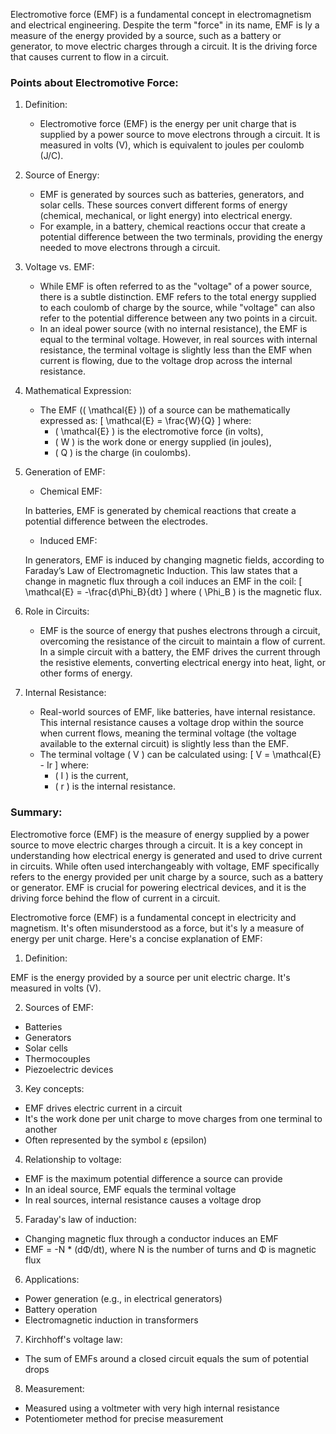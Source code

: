 Electromotive force (EMF) is a fundamental concept in electromagnetism and electrical engineering. Despite the term "force" in its name, EMF is ly a measure of the energy provided by a source, such as a battery or generator, to move electric charges through a circuit. It is the driving force that causes current to flow in a circuit.

### Points about Electromotive Force:

1. Definition:

   - Electromotive force (EMF) is the energy per unit charge that is supplied by a power source to move electrons through a circuit. It is  measured in volts (V), which is equivalent to joules per coulomb (J/C).

2. Source of Energy:

   - EMF is generated by sources such as batteries, generators, and solar cells. These sources convert different forms of energy (chemical, mechanical, or light energy) into electrical energy.
   - For example, in a battery, chemical reactions occur that create a potential difference between the two terminals, providing the energy needed to move electrons through a circuit.

3. Voltage vs. EMF:

   - While EMF is often referred to as the "voltage" of a power source, there is a subtle distinction. EMF refers to the total energy supplied to each coulomb of charge by the source, while "voltage" can also refer to the potential difference between any two points in a circuit.
   - In an ideal power source (with no internal resistance), the EMF is equal to the terminal voltage. However, in real sources with internal resistance, the terminal voltage is slightly less than the EMF when current is flowing, due to the voltage drop across the internal resistance.

4. Mathematical Expression:

   - The EMF (\( \mathcal{E} \)) of a source can be mathematically expressed as:
     \[
     \mathcal{E} = \frac{W}{Q}
     \]
     where:
     - \( \mathcal{E} \) is the electromotive force (in volts),
     - \( W \) is the work done or energy supplied (in joules),
     - \( Q \) is the charge (in coulombs).

5. Generation of EMF:

   - Chemical EMF: 
   
   In batteries, EMF is generated by chemical reactions that create a potential difference between the electrodes.
   
   - Induced EMF: 
   
   In generators, EMF is induced by changing magnetic fields, according to Faraday’s Law of Electromagnetic Induction. This law states that a change in magnetic flux through a coil induces an EMF in the coil:
     \[
     \mathcal{E} = -\frac{d\Phi_B}{dt}
     \]
     where \( \Phi_B \) is the magnetic flux.

6. Role in Circuits:
   
   - EMF is the source of energy that pushes electrons through a circuit, overcoming the resistance of the circuit to maintain a flow of current. In a simple circuit with a battery, the EMF drives the current through the resistive elements, converting electrical energy into heat, light, or other forms of energy.

7. Internal Resistance:
   - Real-world sources of EMF, like batteries, have internal resistance. This internal resistance causes a voltage drop within the source when current flows, meaning the terminal voltage (the voltage available to the external circuit) is slightly less than the EMF.
   - The terminal voltage \( V \) can be calculated using:
     \[
     V = \mathcal{E} - Ir
     \]
     where:
     - \( I \) is the current,
     - \( r \) is the internal resistance.

### Summary:

Electromotive force (EMF) is the measure of energy supplied by a power source to move electric charges through a circuit. It is a key concept in understanding how electrical energy is generated and used to drive current in circuits. While often used interchangeably with voltage, EMF specifically refers to the energy provided per unit charge by a source, such as a battery or generator. EMF is crucial for powering electrical devices, and it is the driving force behind the flow of current in a circuit.

Electromotive force (EMF) is a fundamental concept in electricity and magnetism. It's often misunderstood as a force, but it's ly a measure of energy per unit charge. Here's a concise explanation of EMF:

1. Definition:

EMF is the energy provided by a source per unit electric charge. It's measured in volts (V).

2. Sources of EMF:

- Batteries
- Generators
- Solar cells
- Thermocouples
- Piezoelectric devices

3. Key concepts:

- EMF drives electric current in a circuit
- It's the work done per unit charge to move charges from one terminal to another
- Often represented by the symbol ε (epsilon)

4. Relationship to voltage:

- EMF is the maximum potential difference a source can provide
- In an ideal source, EMF equals the terminal voltage
- In real sources, internal resistance causes a voltage drop

5. Faraday's law of induction:

- Changing magnetic flux through a conductor induces an EMF
- EMF = -N * (dΦ/dt), where N is the number of turns and Φ is magnetic flux

6. Applications:

- Power generation (e.g., in electrical generators)
- Battery operation
- Electromagnetic induction in transformers

7. Kirchhoff's voltage law:

- The sum of EMFs around a closed circuit equals the sum of potential drops

8. Measurement:

- Measured using a voltmeter with very high internal resistance
- Potentiometer method for precise measurement
